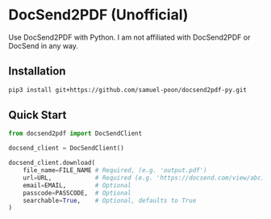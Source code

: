 # DocSend2PDF (Unofficial)

Use DocSend2PDF with Python. I am not affiliated with DocSend2PDF or DocSend in any way.

## Installation
```bash
pip3 install git+https://github.com/samuel-poon/docsend2pdf-py.git
```

## Quick Start
```python
from docsend2pdf import DocSendClient

docsend_client = DocSendClient()

docsend_client.download(
    file_name=FILE_NAME # Required, (e.g. 'output.pdf')
    url=URL,            # Required (e.g. 'https://docsend.com/view/abc123')
    email=EMAIL,        # Optional
    passcode=PASSCODE,  # Optional
    searchable=True,    # Optional, defaults to True
)
```